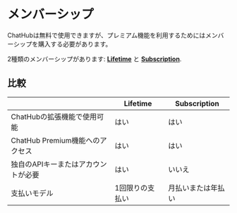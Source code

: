 # メンバーシップ

ChatHubは無料で使用できますが、プレミアム機能を利用するためにはメンバーシップを購入する必要があります。

2種類のメンバーシップがあります: [**Lifetime**](./lifetime) と [**Subscription**](./subscription).

## 比較

|  | Lifetime | Subscription |
|---------|----------|--------------|
| ChatHubの拡張機能で使用可能 | はい | はい |
| ChatHub Premium機能へのアクセス | はい | はい |
| 独自のAPIキーまたはアカウントが必要 | はい | いいえ |
| 支払いモデル | 1回限りの支払い | 月払いまたは年払い |
